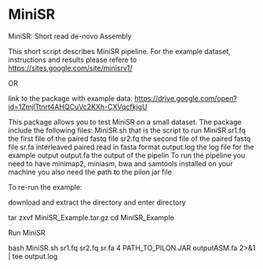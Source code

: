 # MiniSR
MiniSR: Short read de-novo Assembly

This short script describes MiniSR pipeline. 
For the example dataset, instructions and results please refere to https://sites.google.com/site/minisrv1/

OR

link to the package with example data: 
https://drive.google.com/open?id=1ZmjlTtnrt4AHQCuVc2KXh-CXVqcfkjgU

This package allows you to test MiniSR on a small dataset.
The package include the following files:
MiniSR.sh that is the script to run MiniSR
sr1.fq  the first file of the paired fastq file
sr2.fq the second file of the paired fastq file
sr.fa interleaved paired read in fasta format
output.log the log file for the example output
output.fa the output of the pipelin
To run the pipeline you need to have minimap2, miniasm, bwa and samtools installed on your machine
you also need the path to the pilon jar file

To re-run the example:

download and extract the directory and enter directory

tar zxvf MiniSR_Example.tar.gz
cd MiniSR_Example

Run MiniSR

bash MiniSR.sh sr1.fq sr2.fq sr.fa 4 PATH_TO_PILON.JAR outputASM.fa 2>&1 | tee output.log
